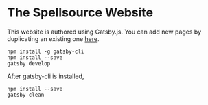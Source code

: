# The Spellsource Website

This website is authored using Gatsby.js. You can add new pages by duplicating an existing one [here](src/pages-markdown/).

```shell script
npm install -g gatsby-cli
npm install --save
gatsby develop
```

After gatsby-cli is installed, 

```shell script
npm install --save
gatsby clean
```